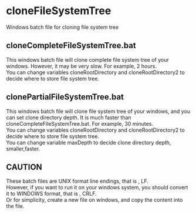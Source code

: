 # cloneFileSystemTree
Windows batch file for cloning file system tree
## cloneCompleteFileSystemTree.bat
This windows batch file will clone complete file system tree of your windows. However, it may be very slow. For example, 2 hours.  
You can change variables cloneRootDirectory and cloneRootDirectory2 to decide where to store file system tree.
## clonePartialFileSystemTree.bat
This windows batch file will clone file system tree of your windows, and you can set clone directory depth. It is much faster than cloneCompleteFileSystemTree.bat. For example, 30 minutes.  
You can change variables cloneRootDirectory and cloneRootDirectory2 to decide where to store file system tree.  
You can change variable maxDepth to decide clone directory depth, smaller,faster.
## CAUTION
These batch files are UNIX format line endings, that is , LF.  
However, if you want to run it on your windows system, you should convert it to WINDOWS format, that is , CRLF.  
Or for simplicity, create a new file on windows, and copy the content into the file. 
